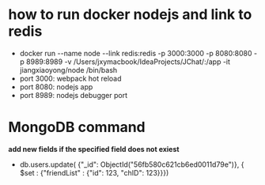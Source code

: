 how to run docker nodejs and link to redis
===============================================
- docker run --name node --link redis:redis -p 3000:3000 -p 8080:8080 -p 8989:8989 -v /Users/jxymacbook/IdeaProjects/JChat/:/app -it jiangxiaoyong/node /bin/bash
- port 3000: webpack hot reload
- port 8080: nodejs app
- port 8989: nodejs debugger port

MongoDB command
================================================
**add new fields if the specified field does not exiest**
- db.users.update( {"_id": ObjectId("56fb580c621cb6ed0011d79e")}, { $set : {"friendList" : {"id": 123, "chID": 123}}})


